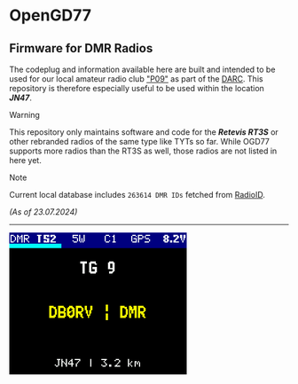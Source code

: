 # OpenGD77 
## Firmware for DMR Radios

The codeplug and information available here are built and intended to be used for our local amateur radio club ["P09"](https://www.darc.de/der-club/distrikte/p/ortsverbaende/09/) as part of the [DARC](https://www.darc.de/home). This repository is therefore especially useful to be used within the location ***JN47***.

> [!WARNING]
> This repository only maintains software and code for the ***Retevis RT3S*** or other rebranded radios of the same type like TYTs so far. While OGD77 supports more radios than the RT3S as well, those radios are not listed in here yet.




> [!NOTE]
> Current local database includes `263614 DMR IDs` fetched from [RadioID](https://radioid.net).
> 
> *(As of 23.07.2024)*

---


![SG#1](docs/SG-1.png)

